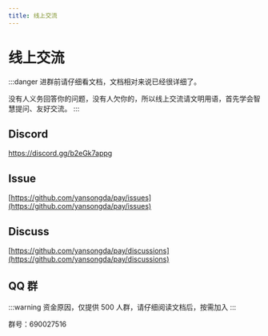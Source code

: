 ```yaml
---
title: 线上交流
---
```


# 线上交流

:::danger
进群前请仔细看文档，文档相对来说已经很详细了。

没有人义务回答你的问题，没有人欠你的，所以线上交流请文明用语，首先学会智慧提问、友好交流。
:::

## Discord <Badge type="tip" text="推荐" vertical="top" />

https://discord.gg/b2eGk7appg

## Issue <Badge type="tip" text="推荐" vertical="top" />

[https://github.com/yansongda/pay/issues](https://github.com/yansongda/pay/issues)

## Discuss <Badge type="tip" text="推荐" vertical="top" />

[https://github.com/yansongda/pay/discussions](https://github.com/yansongda/pay/discussions)

## QQ 群

:::warning
资金原因，仅提供 500 人群，请仔细阅读文档后，按需加入
:::

群号：690027516
